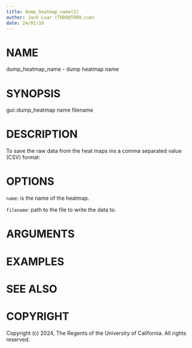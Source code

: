 ```yaml
---
title: dump_heatmap_name(2)
author: Jack Luar (TODO@TODO.com)
date: 24/01/10
---
```


# NAME

dump_heatmap_name - dump heatmap name

# SYNOPSIS

gui::dump_heatmap 
       name 
       filename


# DESCRIPTION

To save the raw data from the heat maps ins a comma separated value (CSV) format:

# OPTIONS

`name`:  is the name of the heatmap.

`filename`:  path to the file to write the data to.

# ARGUMENTS

# EXAMPLES

# SEE ALSO

# COPYRIGHT

Copyright (c) 2024, The Regents of the University of California. All rights reserved.
